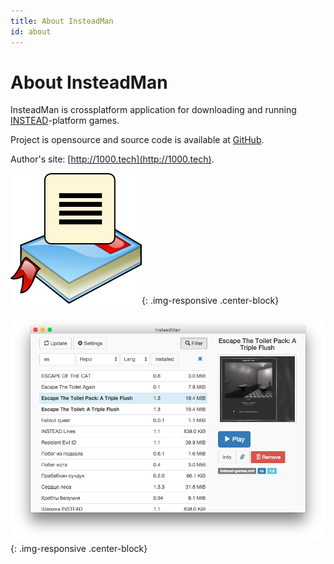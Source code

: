 ```yaml
---
title: About InsteadMan
id: about
---
```


About InsteadMan
================

InsteadMan is crossplatform application for downloading and running [INSTEAD](http://instead.syscall.ru/)-platform games. 

Project is opensource and source code is available at [GitHub](https://github.com/jhekasoft/insteadman).

Author's site: [http://1000.tech](http://1000.tech).

![InsteadMan](/assets/img/logo/instead-manager.png "InsteadMan logo"){: .img-responsive .center-block}

![InsteadMan](/assets/img/screenshot/insteadman-2-en.png "InsteadMan"){: .img-responsive .center-block}
